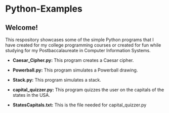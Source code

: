 # Python-Examples

## Welcome!

This respository showcases some of the simple Python programs that I have created for my college programming courses or created for fun while studying for my Postbaccalaureate in Computer Information Systems. 

 - **Caesar_Cipher.py:**  This program creates a Caesar cipher.
 
 - **Powerball.py:**  This program simulates a Powerball drawing.
 
 - **Stack.py:**  This program simulates a stack. 
 
- **capital_quizzer.py:** This program quizzes the user on the capitals of the states in the USA.

- **StatesCapitals.txt:** This is the file needed for capital_quizzer.py
 
